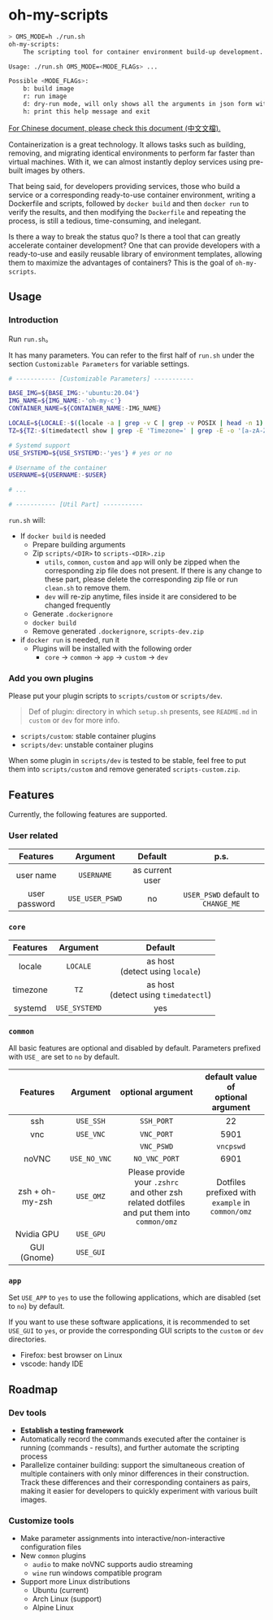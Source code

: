 # oh-my-scripts

```bash
> OMS_MODE=h ./run.sh
oh-my-scripts:
    The scripting tool for container environment build-up development. OH MY SCRIPTS!!!

Usage: ./run.sh OMS_MODE=<MODE_FLAGs> ...

Possible <MODE_FLAGs>:
    b: build image
    r: run image
    d: dry-run mode, will only shows all the arguments in json form without conducting any real sction
    h: print this help message and exit
```

[For Chinese document, please check this document (中文文檔).](./README.zh_TW.md)

Containerization is a great technology. It allows tasks such as building, removing, and migrating identical environments to perform far faster than virtual machines. With it, we can almost instantly deploy services using pre-built images by others.

That being said, for developers providing services, those who build a service or a corresponding ready-to-use container environment, writing a Dockerfile and scripts, followed by `docker build` and then `docker run` to verify the results, and then modifying the `Dockerfile` and repeating the process, is still a tedious, time-consuming, and inelegant.

Is there a way to break the status quo? Is there a tool that can greatly accelerate container development? One that can provide developers with a ready-to-use and easily reusable library of environment templates, allowing them to maximize the advantages of containers? This is the goal of `oh-my-scripts`.

## Usage

### Introduction

Run `run.sh`。

It has many parameters. You can refer to the first half of `run.sh` under the section `Customizable Parameters` for variable settings.

```bash
# ----------- [Customizable Parameters] -----------

BASE_IMG=${BASE_IMG:-'ubuntu:20.04'}
IMG_NAME=${IMG_NAME:-'oh-my-c'}
CONTAINER_NAME=${CONTAINER_NAME:-IMG_NAME}

LOCALE=${LOCALE:-$((locale -a | grep -v C | grep -v POSIX | head -n 1) || echo '')}
TZ=${TZ:-$(timedatectl show | grep -E 'Timezone=' | grep -E -o '[a-zA-Z]+\/[a-zA-Z]+' 2>/dev/null || echo "")}

# Systemd support
USE_SYSTEMD=${USE_SYSTEMD:-'yes'} # yes or no

# Username of the container
USERNAME=${USERNAME:-$USER}

# ...

# ----------- [Util Part] -----------
```

`run.sh` will:

* If `docker build` is needed
  * Prepare building arguments
  * Zip `scripts/<DIR>` to `scripts-<DIR>.zip`
    * `utils`, `common`, `custom` and `app` will only be zipped when the corresponding zip file does not present. If there is any change to these part, please delete the corresponding zip file or run `clean.sh` to remove them.
    * `dev` will re-zip anytime, files inside it are considered to be changed frequently
  * Generate `.dockerignore`
  * `docker build`
  * Remove generated `.dockerignore`, `scripts-dev.zip`
* if `docker run` is needed, run it
  * Plugins will be installed with the following order
    * `core` -> `common` -> `app` -> `custom` -> `dev`

### Add you own plugins

Please put your plugin scripts to `scripts/custom` or `scripts/dev`.

> Def of plugin: directory in which `setup.sh` presents, see `README.md` in `custom` or `dev` for more info.

* `scripts/custom`: stable container plugins
* `scripts/dev`: unstable container plugins

When some plugin in `scripts/dev` is tested to be stable, feel free to put them into `scripts/custom` and remove generated `scripts-custom.zip`.

## Features

Currently, the following features are supported.

### User related

|Features|Argument|Default|p.s.|
|:-:|:-:|:-:|:-:|
|user name|`USERNAME`|as current user||
|user password|`USE_USER_PSWD`|no|`USER_PSWD` default to `CHANGE_ME`|

### `core`

|Features|Argument|Default|
|:-:|:-:|:-:|
|locale|`LOCALE`|as host<br>(detect using `locale`)|
|timezone|`TZ`|as host<br>(detect using `timedatectl`)|
|systemd|`USE_SYSTEMD`|yes|

### `common`

All basic features are optional and disabled by default. Parameters prefixed with `USE_` are set to `no` by default.

|Features|Argument|optional argument|default value of<br>optional argument|
|:-:|:-:|:-:|:-:|
|ssh|`USE_SSH`|`SSH_PORT`|22|
|vnc|`USE_VNC`|`VNC_PORT`|5901|
|||`VNC_PSWD`|`vncpswd`|
|noVNC|`USE_NO_VNC`|`NO_VNC_PORT`|6901|
|zsh + oh-my-zsh|`USE_OMZ`|Please provide your `.zshrc`<br>and other zsh related dotfiles<br>and put them into `common/omz`|Dotfiles prefixed with<br>`example` in `common/omz`|
|Nvidia GPU|`USE_GPU`|||
|GUI (Gnome)|`USE_GUI`|||

### `app`

Set `USE_APP` to `yes` to use the following applications, which are disabled (set to `no`) by default.

If you want to use these software applications, it is recommended to set `USE_GUI` to `yes`, or provide the corresponding GUI scripts to the `custom` or `dev` directories.

* Firefox: best browser on Linux
* vscode: handy IDE

## Roadmap

### Dev tools

* **Establish a testing framework**
* Automatically record the commands executed after the container is running (commands - results), and further automate the scripting process
* Parallelize container building: support the simultaneous creation of multiple containers with only minor differences in their construction. Track these differences and their corresponding containers as pairs, making it easier for developers to quickly experiment with various built images.

### Customize tools

* Make parameter assignments into interactive/non-interactive configuration files
* New `common` plugins
  * `audio` to make noVNC supports audio streaming
  * `wine` run windows compatible program
* Support more Linux distributions
  * Ubuntu (current)
  * Arch Linux (support)
  * Alpine Linux
